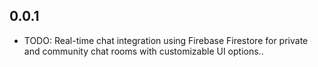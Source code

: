 ## 0.0.1

* TODO: Real-time chat integration using Firebase Firestore for private and community chat rooms with customizable UI options..
